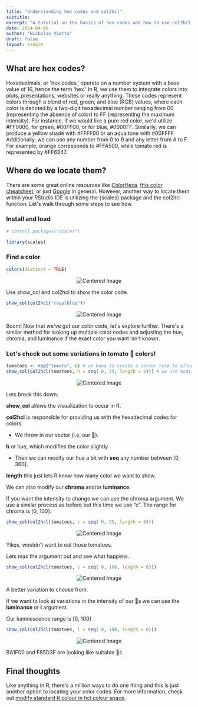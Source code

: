 ```yaml
---
title: "Understanding hex codes and col2hcl"
subtitle: 
excerpt: "A tutorial on the basics of hex codes and how to use col2hcl from {scales}"
date: 2024-04-06
author: "Nicholas Vietto"
draft: false
layout: single
---
```



## What are hex codes? 

Hexadecimals, or 'hex codes,' operate on a number system with a base value of 16, hence the term 'hex.' In R, we use them to integrate colors into plots, presentations, websites or really anything. These codes represent colors through a blend of red, green, and blue (RGB) values, where each color is denoted by a two-digit hexadecimal number ranging from 00 (representing the absence of color) to FF (representing the maximum intensity). For instance, if we would like a pure red color, we'd utilize #FF0000, for green, #00FF00, or for blue, #0000FF. Similarly, we can produce a yellow shade with #FFFF00 or an aqua tone with #00FFFF. Additionally, we can use any number from 0 to 9 and any letter from A to F. For example, orange corresponds to #FFA500, while tomato red is represented by #FF6347.


## Where do we locate them? 

There are some great online resources like [ColorHexa](https://www.colorhexa.com/), [this color cheatsheet](https://www.nceas.ucsb.edu/sites/default/files/2020-04/colorPaletteCheatsheet.pdf), or just [Google](https://www.google.com/search?client=firefox-b-1-d&q=aqua+hex+color+code) in general. However, another way to locate them within your RStudio IDE is utilizing the {scales} package and the col2hcl function. Let's walk through some steps to see how.


### Install and load

```r
# install.packages("scales")

library(scales)

```

### Find a color


```r
colors(distinct = TRUE)


```

<p style="text-align: center;">
  <img src="cols.jpg" alt="Centered Image">
</p>






Use show_col and col2hcl to show the color code.


```r
show_col(col2hcl("royalblue"))


```


<p style="text-align: center;">
  <img src="blue.jpg" alt="Centered Image">
</p>



Boom! Now that we've got our color code, let's explore further. There's a similar method for looking up multiple color codes and adjusting the hue, chroma, and luminance if the exact color you want isn't known.

### Let's check out some variations in tomato 🍅 colors!

```r
tomatoes <- rep("tomato", 6) # we have to create a vector here to allow multiple to show
show_col(col2hcl(tomatoes, h = seq( 0, 25, length = 6))) # we are modifying our hue here

```
<p style="text-align: center;">
  <img src="tomato.jpg" alt="Centered Image">
</p>

Lets break this down. 

**show_col** allows the visualization to occur in R.

**col2hcl**  is responsible for providing us with the hexadecimal codes for colors.

* We throw in our vector (i.e, our 🍅).

**h** or hue, which modifies the color slightly
* Then we can modify our hue a bit with **seq** any number between [0, 360].

**length** this just lets R know how many color we want to show. 


We can also modify our **chroma** and/or **luminance**.

If you want the intensity to change we can use the chroma argument. We use a similar process as before but this time we use “c”. The range for chroma is [0, 100].

```r
show_col(col2hcl(tomatoes, c = seq( 0, 25, length = 6))) 

```

<p style="text-align: center;">
  <img src="chroma1.jpg" alt="Centered Image">
</p>


Yikes, wouldn't want to eat those tomatoes. 

Lets max the argument out and see what happens.

```r
show_col(col2hcl(tomatoes, c = seq( 0, 100, length = 6))) 

```

<p style="text-align: center;">
  <img src="chroma2.jpg" alt="Centered Image">
</p>

A better variation to choose from.

If we want to look at variations in the intensity of our 🍅s we can use the **luminance** or **l** argument. 

Our luminescence range is [0, 100]


```r
show_col(col2hcl(tomatoes, l = seq( 0, 100, length = 6))) 


```

<p style="text-align: center;">
  <img src="lum.jpg" alt="Centered Image">
</p>


BA1F00 and F85D3F are looking like suitable 🍅s. 



## Final thoughts

Like anything in R, there's a million ways to do one thing and this is just another option to locating your color codes. For more information, check out [modify standard R colour in hcl colour space](https://scales.r-lib.org/reference/col2hcl.html#ref-examples).


